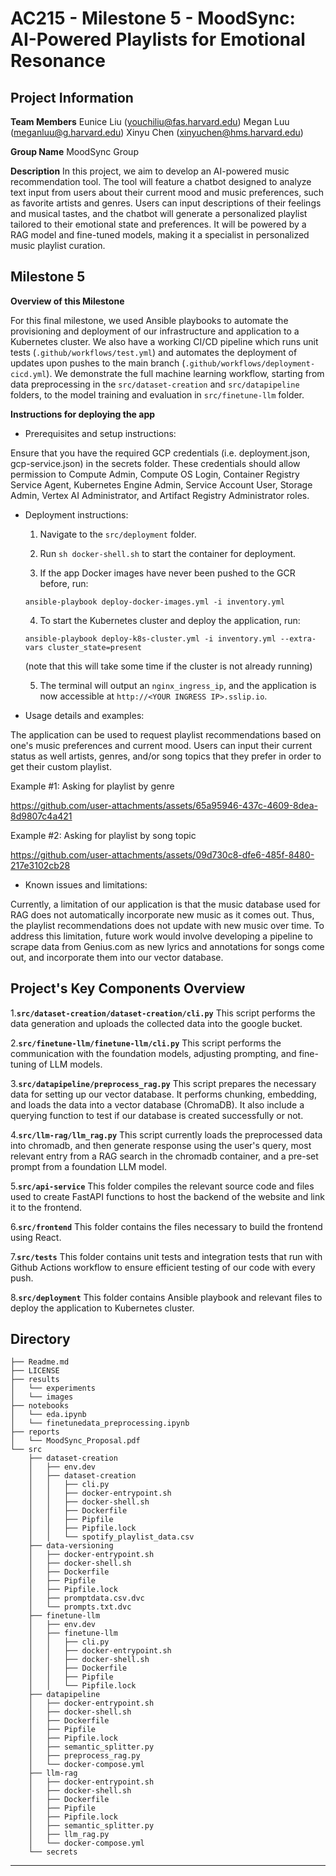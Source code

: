 

# AC215 - Milestone 5 - MoodSync: AI-Powered Playlists for Emotional Resonance

## Project Information
**Team Members**
Eunice Liu (youchiliu@fas.harvard.edu)
Megan Luu (meganluu@g.harvard.edu)
Xinyu Chen (xinyuchen@hms.harvard.edu)

**Group Name**
MoodSync Group

**Description**
In this project, we aim to develop an AI-powered music recommendation tool. The tool will feature a chatbot designed to analyze text input from users about their current mood and music preferences, such as favorite artists and genres. Users can input descriptions of their feelings and musical tastes, and the chatbot will generate a personalized playlist tailored to their emotional state and preferences. It will be powered by a RAG model and fine-tuned models, making it a specialist in personalized music playlist curation.


## Milestone 5 ##

**Overview of this Milestone**

For this final milestone, we used Ansible playbooks to automate the provisioning and deployment of our infrastructure and application to a Kubernetes cluster. We also have a working CI/CD pipeline which runs unit tests (`.github/workflows/test.yml`) and automates the deployment of updates upon pushes to the main branch (`.github/workflows/deployment-cicd.yml`). We demonstrate the full machine learning workflow, starting from data preprocessing in the `src/dataset-creation` and `src/datapipeline` folders, to the model training and evaluation in `src/finetune-llm` folder.

**Instructions for deploying the app**

- Prerequisites and setup instructions:
  
Ensure that you have the required GCP credentials (i.e. deployment.json, gcp-service.json) in the secrets folder. These credentials should allow permission to Compute Admin, Compute OS Login, Container Registry Service Agent, Kubernetes  Engine Admin, Service Account User, Storage Admin, Vertex AI Administrator, and Artifact Registry Administrator roles.

- Deployment instructions:

  1. Navigate to the `src/deployment` folder.

  2. Run `sh docker-shell.sh` to start the container for deployment.

  3. If the app Docker images have never been pushed to the GCR before, run:

  ```ansible-playbook deploy-docker-images.yml -i inventory.yml```

  4. To start the Kubernetes cluster and deploy the application, run:

  ```ansible-playbook deploy-k8s-cluster.yml -i inventory.yml --extra-vars cluster_state=present```

  (note that this will take some time if the cluster is not already running)

  5. The terminal will output an `nginx_ingress_ip`, and the application is now accessible at `http://<YOUR INGRESS IP>.sslip.io`.

- Usage details and examples:
  
The application can be used to request playlist recommendations based on one's music preferences and current mood. Users can input their current status as well artists, genres, and/or song topics that they prefer in order to get their custom playlist.

Example #1: Asking for playlist by genre

https://github.com/user-attachments/assets/65a95946-437c-4609-8dea-8d9807c4a421


Example #2: Asking for playlist by song topic

https://github.com/user-attachments/assets/09d730c8-dfe6-485f-8480-217e3102cb28

  
- Known issues and limitations:
  
Currently, a limitation of our application is that the music database used for RAG does not automatically incorporate new music as it comes out. Thus, the playlist recommendations does not update with new music over time. To address this limitation, future work would involve developing a pipeline to scrape data from Genius.com as new lyrics and annotations for songs come out, and incorporate them into our vector database.


## Project's Key Components Overview

1.**`src/dataset-creation/dataset-creation/cli.py`**
   This script performs the data generation and uploads the collected data into the google bucket.

2.**`src/finetune-llm/finetune-llm/cli.py`**
   This script performs the communication with the foundation models, adjusting prompting, and fine-tuning of LLM models.

3.**`src/datapipeline/preprocess_rag.py`**
   This script prepares the necessary data for setting up our vector database. It performs chunking, embedding, and loads the data into a vector database (ChromaDB). It also include a querying function to test if our database is created successfully or not.

4.**`src/llm-rag/llm_rag.py`**
   This script currently loads the preprocessed data into chromadb, and then generate response using the user's query, most relevant entry from a RAG search in the chromadb container, and a pre-set prompt from a foundation LLM model.

5.**`src/api-service`**
   This folder compiles the relevant source code and files used to create FastAPI functions to host the backend of the website and link it to the frontend.

6.**`src/frontend`**
   This folder contains the files necessary to build the frontend using React.

7.**`src/tests`**
   This folder contains unit tests and integration tests that run with Github Actions workflow to ensure efficient testing of our code with every push.

8.**`src/deployment`**
   This folder contains Ansible playbook and relevant files to deploy the application to Kubernetes cluster.

## Directory

```
├── Readme.md
├── LICENSE
├── results
│   └── experiments
│   └── images
├── notebooks
│   └── eda.ipynb
│   └── finetunedata_preprocessing.ipynb
├── reports
│   └── MoodSync_Proposal.pdf
└── src
    ├── dataset-creation
    │   ├── env.dev
    │   ├── dataset-creation
    │   │   ├── cli.py
    │   │   ├── docker-entrypoint.sh
    │   │   ├── docker-shell.sh
    │   │   ├── Dockerfile
    │   │   ├── Pipfile
    │   │   ├── Pipfile.lock
    │   │   └── spotify_playlist_data.csv
    ├── data-versioning
    │   ├── docker-entrypoint.sh
    │   ├── docker-shell.sh
    │   ├── Dockerfile
    │   ├── Pipfile
    │   ├── Pipfile.lock
    │   ├── promptdata.csv.dvc
    │   └── prompts.txt.dvc
    ├── finetune-llm
    │   ├── env.dev
    │   ├── finetune-llm
    │   │   ├── cli.py
    │   │   ├── docker-entrypoint.sh
    │   │   ├── docker-shell.sh
    │   │   ├── Dockerfile
    │   │   ├── Pipfile
    │   │   └── Pipfile.lock
    ├── datapipeline
    │   ├── docker-entrypoint.sh
    │   ├── docker-shell.sh
    │   ├── Dockerfile
    │   ├── Pipfile
    │   ├── Pipfile.lock
    │   ├── semantic_splitter.py
    │   ├── preprocess_rag.py
    │   └── docker-compose.yml
    ├── llm-rag
    │   ├── docker-entrypoint.sh
    │   ├── docker-shell.sh
    │   ├── Dockerfile
    │   ├── Pipfile
    │   ├── Pipfile.lock
    │   ├── semantic_splitter.py
    │   ├── llm_rag.py
    │   └── docker-compose.yml
    └── secrets

```
----
